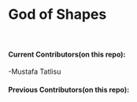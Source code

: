# God of Shapes
 
#### Current Contributors(on this repo):
-Mustafa Tatlisu
#### Previous Contributors(on this repo):

